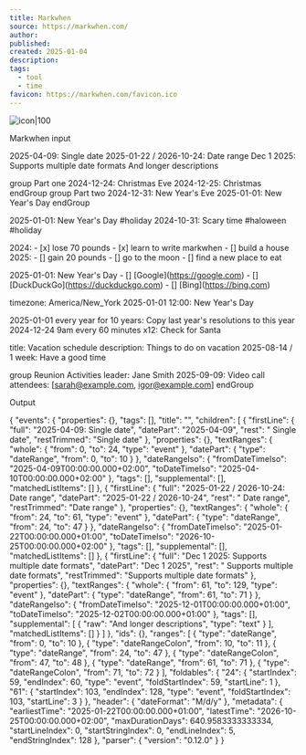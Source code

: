 ```yaml
---
title: Markwhen
source: https://markwhen.com/
author: 
published: 
created: 2025-01-04
description: 
tags:
  - tool
  - time
favicon: https://markwhen.com/favicon.ico
---
```

![icon|100](https://markwhen.com/favicon.ico)

Markwhen input

2025-04-09: Single date 2025-01-22 / 2026-10-24: Date range Dec 1 2025: Supports multiple date formats And longer descriptions

group Part one 2024-12-24: Christmas Eve 2024-12-25: Christmas endGroup group Part two 2024-12-31: New Year's Eve 2025-01-01: New Year's Day endGroup

2025-01-01: New Year's Day #holiday 2024-10-31: Scary time #haloween #holiday

2024: - \[x\] lose 70 pounds - \[x\] learn to write markwhen - \[\] build a house 2025: - \[\] gain 20 pounds - \[\] go to the moon - \[\] find a new place to eat

2025-01-01: New Year's Day - \[\] \[Google\](https://google.com) - \[\] \[DuckDuckGo\](https://duckduckgo.com) - \[\] \[Bing\](https://bing.com)

timezone: America/New\_York 2025-01-01 12:00: New Year's Day

2025-01-01 every year for 10 years: Copy last year's resolutions to this year 2024-12-24 9am every 60 minutes x12: Check for Santa

title: Vacation schedule description: Things to do on vacation 2025-08-14 / 1 week: Have a good time

group Reunion Activities leader: Jane Smith 2025-09-09: Video call attendees: \[sarah@example.com, igor@example.com\] endGroup

Output

{ "events": { "properties": {}, "tags": \[\], "title": "", "children": \[ { "firstLine": { "full": "2025-04-09: Single date", "datePart": "2025-04-09", "rest": " Single date", "restTrimmed": "Single date" }, "properties": {}, "textRanges": { "whole": { "from": 0, "to": 24, "type": "event" }, "datePart": { "type": "dateRange", "from": 0, "to": 10 } }, "dateRangeIso": { "fromDateTimeIso": "2025-04-09T00:00:00.000+02:00", "toDateTimeIso": "2025-04-10T00:00:00.000+02:00" }, "tags": \[\], "supplemental": \[\], "matchedListItems": \[\] }, { "firstLine": { "full": "2025-01-22 / 2026-10-24: Date range", "datePart": "2025-01-22 / 2026-10-24", "rest": " Date range", "restTrimmed": "Date range" }, "properties": {}, "textRanges": { "whole": { "from": 24, "to": 61, "type": "event" }, "datePart": { "type": "dateRange", "from": 24, "to": 47 } }, "dateRangeIso": { "fromDateTimeIso": "2025-01-22T00:00:00.000+01:00", "toDateTimeIso": "2026-10-25T00:00:00.000+02:00" }, "tags": \[\], "supplemental": \[\], "matchedListItems": \[\] }, { "firstLine": { "full": "Dec 1 2025: Supports multiple date formats", "datePart": "Dec 1 2025", "rest": " Supports multiple date formats", "restTrimmed": "Supports multiple date formats" }, "properties": {}, "textRanges": { "whole": { "from": 61, "to": 129, "type": "event" }, "datePart": { "type": "dateRange", "from": 61, "to": 71 } }, "dateRangeIso": { "fromDateTimeIso": "2025-12-01T00:00:00.000+01:00", "toDateTimeIso": "2025-12-02T00:00:00.000+01:00" }, "tags": \[\], "supplemental": \[ { "raw": "And longer descriptions", "type": "text" } \], "matchedListItems": \[\] } \] }, "ids": {}, "ranges": \[ { "type": "dateRange", "from": 0, "to": 10 }, { "type": "dateRangeColon", "from": 10, "to": 11 }, { "type": "dateRange", "from": 24, "to": 47 }, { "type": "dateRangeColon", "from": 47, "to": 48 }, { "type": "dateRange", "from": 61, "to": 71 }, { "type": "dateRangeColon", "from": 71, "to": 72 } \], "foldables": { "24": { "startIndex": 59, "endIndex": 60, "type": "event", "foldStartIndex": 59, "startLine": 1 }, "61": { "startIndex": 103, "endIndex": 128, "type": "event", "foldStartIndex": 103, "startLine": 3 } }, "header": { "dateFormat": "M/d/y" }, "metadata": { "earliestTime": "2025-01-22T00:00:00.000+01:00", "latestTime": "2026-10-25T00:00:00.000+02:00", "maxDurationDays": 640.9583333333334, "startLineIndex": 0, "startStringIndex": 0, "endLineIndex": 5, "endStringIndex": 128 }, "parser": { "version": "0.12.0" } }